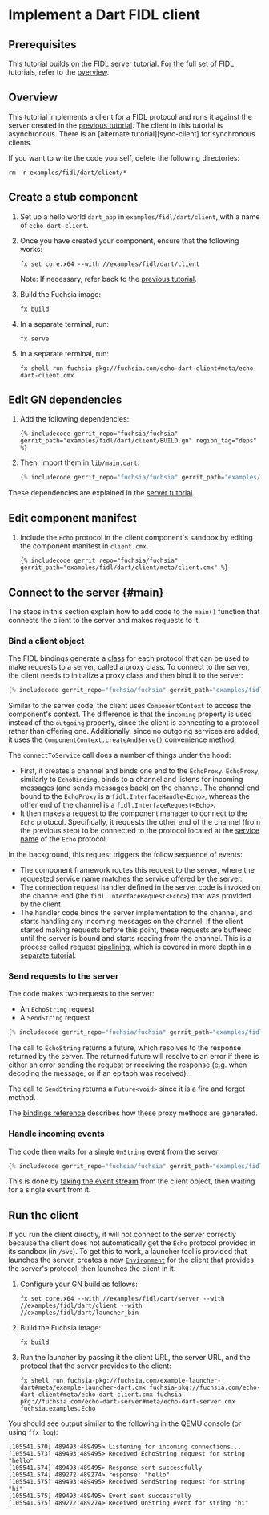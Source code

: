 # Implement a Dart FIDL client

<!-- TODO(fxbug.dev/58758) <<../../common/client/overview.md>> -->

## Prerequisites

This tutorial builds on the [FIDL server][server-tut] tutorial. For the
full set of FIDL tutorials, refer to the [overview][overview].

## Overview

This tutorial implements a client for a FIDL protocol and runs it
against the server created in the [previous tutorial][server-tut]. The client in this
tutorial is asynchronous. There is an [alternate tutorial][sync-client] for
synchronous clients.

If you want to write the code yourself, delete the following directories:

```
rm -r examples/fidl/dart/client/*
```

## Create a stub component

1. Set up a hello world `dart_app` in `examples/fidl/dart/client`, with a name of `echo-dart-client`.

1. Once you have created your component, ensure that the following works:

   ```
   fx set core.x64 --with //examples/fidl/dart/client
   ```

   Note: If necessary, refer back to the [previous tutorial][server-tut].

1. Build the Fuchsia image:

   ```
   fx build
   ```

1. In a separate terminal, run:

   ```
   fx serve
   ```

1. In a separate terminal, run:

   ```
   fx shell run fuchsia-pkg://fuchsia.com/echo-dart-client#meta/echo-dart-client.cmx
   ```

## Edit GN dependencies

1. Add the following dependencies:

   ```gn
   {% includecode gerrit_repo="fuchsia/fuchsia" gerrit_path="examples/fidl/dart/client/BUILD.gn" region_tag="deps" %}
   ```

1. Then, import them in `lib/main.dart`:

   ```dart
   {% includecode gerrit_repo="fuchsia/fuchsia" gerrit_path="examples/fidl/dart/client/lib/main.dart" region_tag="imports" %}
   ```

These dependencies are explained in the [server tutorial][server-tut].

## Edit component manifest

1. Include the `Echo` protocol in the client component's sandbox by
   editing the component manifest in `client.cmx`.

   ```cmx
   {% includecode gerrit_repo="fuchsia/fuchsia" gerrit_path="examples/fidl/dart/client/meta/client.cmx" %}
   ```

## Connect to the server {#main}

The steps in this section explain how to add code to the `main()` function
that connects the client to the server and makes requests to it.

### Bind a client object

The FIDL bindings generate a [class][proxy] for each protocol that can be used to make requests
to a server, called a proxy class. To connect to the server, the client needs to initialize
a proxy class and then bind it to the server:

```dart
{% includecode gerrit_repo="fuchsia/fuchsia" gerrit_path="examples/fidl/dart/client/lib/main.dart" region_tag="main" highlight="4,5,6,7" %}
```

Similar to the server code, the client uses `ComponentContext` to access the component's
context. The difference is that the `incoming` property is used instead of the `outgoing`
property, since the client is connecting to a protocol rather than offering one. Additionally,
since no outgoing services are added, it uses the `ComponentContext.createAndServe()`
convenience method.

The `connectToService` call does a number of things under the hood:

* First, it creates a channel and binds one end to the `EchoProxy`. `EchoProxy`, similarly to `EchoBinding`,
  binds to a channel and listens for incoming messages (and sends messages back) on the channel.
  The channel end bound to the `EchoProxy` is a `fidl.InterfaceHandle<Echo>`, whereas the other end
  of the channel is a `fidl.InterfaceRequest<Echo>`.
* It then makes a request to the component manager to connect to the `Echo` protocol. Specifically,
  it requests the other end of the channel (from the previous step) to be connected to the protocol
  located at the [service name][service-name] of the `Echo` protocol.

In the background, this request triggers the follow sequence of events:

* The component framework routes this request to the server, where the requested service name
  [matches][server-handler] the service offered by the server.
* The connection request handler defined in the server code is invoked on the channel end (the
  `fidl.InterfaceRequest<Echo>`) that was provided by the client.
* The handler code binds the server implementation to the channel, and starts handling any incoming
  messages on the channel. If the client started making requests before this point, these requests
  are buffered until the server is bound and starts reading from the channel. This is a process
  called request [pipelining][pipeline], which is covered in more depth in a
  [separate tutorial][pipeline-tut].

### Send requests to the server

The code makes two requests to the server:

* An `EchoString` request
* A `SendString` request

```dart
{% includecode gerrit_repo="fuchsia/fuchsia" gerrit_path="examples/fidl/dart/client/lib/main.dart" region_tag="main" highlight="9,10,11,12,13,14" %}
```

The call to `EchoString` returns a future, which resolves to the response
returned by the server. The returned future will resolve to an error if there is
either an error sending the request or receiving the response (e.g. when
decoding the message, or if an epitaph was received).

The call to `SendString` returns a `Future<void>` since it is a fire and forget
method.

The [bindings reference][bindings-ref] describes how these proxy methods are generated.

### Handle incoming events

The code then waits for a single `OnString` event from the server:

```dart
{% includecode gerrit_repo="fuchsia/fuchsia" gerrit_path="examples/fidl/dart/client/lib/main.dart" region_tag="main" highlight="15,16,17" %}
```

This is done by [taking the event stream][events] from the client object, then waiting
for a single event from it.

## Run the client

If you run the client directly, it will not connect to the server correctly because the
client does not automatically get the `Echo` protocol provided in its
sandbox (in `/svc`). To get this to work, a launcher tool is provided
that launches the server, creates a new [`Environment`][environment] for
the client that provides the server's protocol, then launches the client in it.

1. Configure your GN build as follows:

    ```
    fx set core.x64 --with //examples/fidl/dart/server --with //examples/fidl/dart/client --with //examples/fidl/dart/launcher_bin
    ```

2. Build the Fuchsia image:

   ```
   fx build
   ```

3. Run the launcher by passing it the client URL, the server URL, and
   the protocol that the server provides to the client:

    ```
    fx shell run fuchsia-pkg://fuchsia.com/example-launcher-dart#meta/example-launcher-dart.cmx fuchsia-pkg://fuchsia.com/echo-dart-client#meta/echo-dart-client.cmx fuchsia-pkg://fuchsia.com/echo-dart-server#meta/echo-dart-server.cmx fuchsia.examples.Echo
    ```

You should see output similar to the following in the QEMU console
(or using `ffx log`):

```
[105541.570] 489493:489495> Listening for incoming connections...
[105541.573] 489493:489495> Received EchoString request for string "hello"
[105541.574] 489493:489495> Response sent successfully
[105541.574] 489272:489274> response: "hello"
[105541.575] 489493:489495> Received SendString request for string "hi"
[105541.575] 489493:489495> Event sent successfully
[105541.575] 489272:489274> Received OnString event for string "hi"
```

<!-- xrefs -->
[bindings-ref]: /docs/reference/fidl/bindings/dart-bindings.md
[proxy]: /docs/reference/fidl/bindings/dart-bindings.md#proxy
[events]: /docs/reference/fidl/bindings/dart-bindings.md#protocol-events-client
[server-tut]: /docs/development/languages/fidl/tutorials/dart/basics/server.md
[server-handler]: /docs/development/languages/fidl/tutorials/dart/basics/server.md#handler
[overview]: /docs/development/languages/fidl/tutorials/overview.md
[environment]: /docs/concepts/components/v2/environments.md
[service-name]: /docs/reference/fidl/bindings/dart-bindings.md#discoverable
[pipeline]: /docs/concepts/api/fidl.md#request-pipelining
[pipeline-tut]: /docs/development/languages/fidl/tutorials/hlcpp/topics/request-pipelining.md
